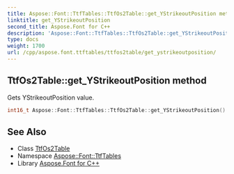 ```yaml
---
title: Aspose::Font::TtfTables::TtfOs2Table::get_YStrikeoutPosition method
linktitle: get_YStrikeoutPosition
second_title: Aspose.Font for C++
description: 'Aspose::Font::TtfTables::TtfOs2Table::get_YStrikeoutPosition method. Gets YStrikeoutPosition value in C++.'
type: docs
weight: 1700
url: /cpp/aspose.font.ttftables/ttfos2table/get_ystrikeoutposition/
---
```

## TtfOs2Table::get_YStrikeoutPosition method


Gets YStrikeoutPosition value.

```cpp
int16_t Aspose::Font::TtfTables::TtfOs2Table::get_YStrikeoutPosition() const
```

## See Also

* Class [TtfOs2Table](../)
* Namespace [Aspose::Font::TtfTables](../../)
* Library [Aspose.Font for C++](../../../)
